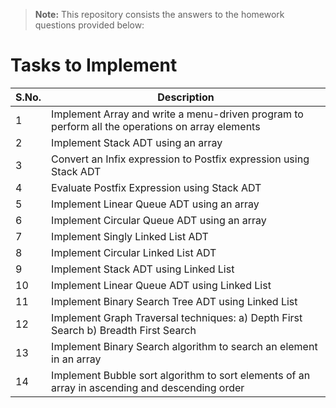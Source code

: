 > **Note:** This repository consists the answers to the homework questions provided below:

# Tasks to Implement

| S.No. | Description                                                                                     |
| ----- | ----------------------------------------------------------------------------------------------- |
| 1     | Implement Array and write a menu-driven program to perform all the operations on array elements |
| 2     | Implement Stack ADT using an array                                                              |
| 3     | Convert an Infix expression to Postfix expression using Stack ADT                               |
| 4     | Evaluate Postfix Expression using Stack ADT                                                     |
| 5     | Implement Linear Queue ADT using an array                                                       |
| 6     | Implement Circular Queue ADT using an array                                                     |
| 7     | Implement Singly Linked List ADT                                                                |
| 8     | Implement Circular Linked List ADT                                                              |
| 9     | Implement Stack ADT using Linked List                                                           |
| 10    | Implement Linear Queue ADT using Linked List                                                    |
| 11    | Implement Binary Search Tree ADT using Linked List                                              |
| 12    | Implement Graph Traversal techniques: a) Depth First Search b) Breadth First Search             |
| 13    | Implement Binary Search algorithm to search an element in an array                              |
| 14    | Implement Bubble sort algorithm to sort elements of an array in ascending and descending order  |
